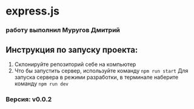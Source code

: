 # express.js
### работу выполнил Муругов Дмитрий

## Инструкция по запуску проекта:
1. Склонируйте репозиторий себе на компьютер
2. 
    Что бы запустить сервер, используйте команду `npm run start`
    Для запуска сервера в режими разработки, в терминале наберите команду `npm run dev`

### Версия: v0.0.2
